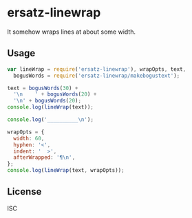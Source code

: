 ﻿
<!--#echo json="package.json" key="name" underline="=" -->
ersatz-linewrap
===============
<!--/#echo -->

<!--#echo json="package.json" key="description" -->
It somehow wraps lines at about some width.
<!--/#echo -->


Usage
-----

<!--#include file="usage.js" start="//+" stop="//-" code="javascript" -->
<!--#verbatim lncnt="19" -->
```javascript
var lineWrap = require('ersatz-linewrap'), wrapOpts, text,
  bogusWords = require('ersatz-linewrap/makebogustext');

text = bogusWords(30) +
  '\n    ' + bogusWords(20) +
  '\n' + bogusWords(20);
console.log(lineWrap(text));

console.log('__________\n');

wrapOpts = {
  width: 60,
  hyphen: '<',
  indent: '  >',
  afterWrapped: '¶\n',
};
console.log(lineWrap(text, wrapOpts));
```
<!--#toc stop="scan" -->


License
-------
<!--#echo json="package.json" key=".license" -->
ISC
<!--/#echo -->

